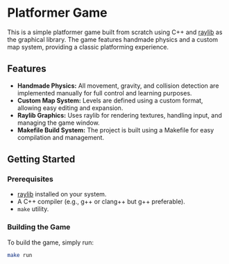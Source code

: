 # Platformer Game

This is a simple platformer game built from scratch using C++ and [raylib](https://www.raylib.com/) as the graphical library. The game features handmade physics and a custom map system, providing a classic platforming experience.

## Features

- **Handmade Physics:** All movement, gravity, and collision detection are implemented manually for full control and learning purposes.
- **Custom Map System:** Levels are defined using a custom format, allowing easy editing and expansion.
- **Raylib Graphics:** Uses raylib for rendering textures, handling input, and managing the game window.
- **Makefile Build System:** The project is built using a Makefile for easy compilation and management.

## Getting Started

### Prerequisites

- [raylib](https://www.raylib.com/) installed on your system.
- A C++ compiler (e.g., g++ or clang++ but g++ preferable).
- `make` utility.

### Building the Game

To build the game, simply run:

```sh
make run